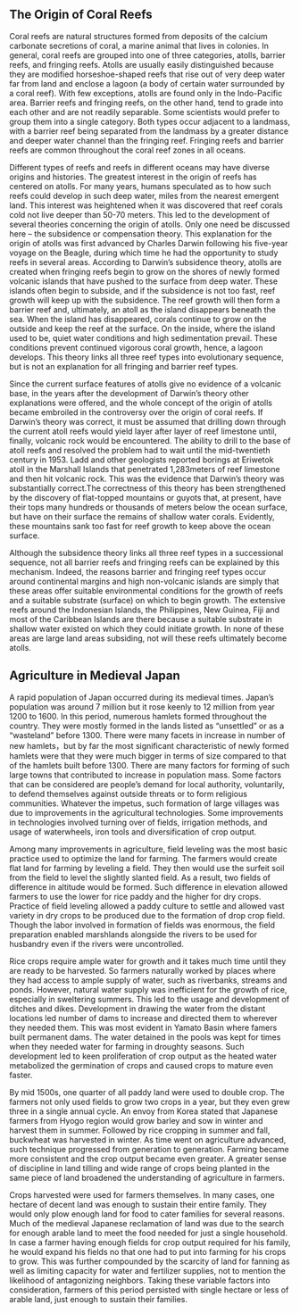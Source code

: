 ## The Origin of Coral Reefs

Coral reefs are natural structures formed from deposits of the calcium carbonate secretions of coral, a marine animal that lives in colonies. In general, coral reefs are grouped into one of three categories, atolls, barrier reefs, and fringing reefs. Atolls are usually easily distinguished because they are modified horseshoe-shaped reefs that rise out of very deep water far from land and enclose a lagoon (a body of certain water surrounded by a coral reef). With few exceptions, atolls are found only in the Indo-Pacific area. Barrier reefs and fringing reefs, on the other hand, tend to grade into each other and are not readily separable. Some scientists would prefer to group them into a single category. Both types occur adjacent to a landmass, with a barrier reef being separated from the landmass by a greater distance and deeper water channel than the fringing reef. Fringing reefs and barrier reefs are common throughout the coral reef zones in all oceans.

Different types of reefs and reefs in different oceans may have diverse origins and histories. The greatest interest in the origin of reefs has centered on atolls. For many years, humans speculated as to how such reefs could develop in such deep water, miles from the nearest emergent land. This interest was heightened when it was discovered that reef corals cold not live deeper than 50-70 meters. This led to the development of several theories concerning the origin of atolls. Only one need be discussed here – the subsidence or compensation theory. This explanation for the origin of atolls was first advanced by Charles Darwin following his five-year voyage on the Beagle, during which time he had the opportunity to study reefs in several areas. According to Darwin’s subsidence theory, atolls are created when fringing reefs begin to grow on the shores of newly formed volcanic islands that have pushed to the surface from deep water. These islands often begin to subside, and if the subsidence is not too fast, reef growth will keep up with the subsidence. The reef growth will then form a barrier reef and, ultimately, an atoll as the island disappears beneath the sea. When the island has disappeared, corals continue to grow on the outside and keep the reef at the surface. On the inside, where the island used to be, quiet water conditions and high sedimentation prevail. These conditions prevent continued vigorous coral growth, hence, a lagoon develops. This theory links all three reef types into evolutionary sequence, but is not an explanation for all fringing and barrier reef types.

Since the current surface features of atolls give no evidence of a volcanic base, in the years after the development of Darwin’s theory other explanations were offered, and the whole concept of the origin of atolls became embroiled in the controversy over the origin of coral reefs. If Darwin’s theory was correct, it must be assumed that drilling down through the current atoll reefs would yield layer after layer of reef limestone until, finally, volcanic rock would be encountered. The ability to drill to the base of atoll reefs and resolved the problem had to wait until the mid-twentieth century in 1953. Ladd and other geologists reported borings at Eriwetok atoll in the Marshall Islands that penetrated 1,283meters of reef limestone and then hit volcanic rock. This was the evidence that Darwin’s theory was substantially correct.The correctness of this theory has been strengthened by the discovery of flat-topped mountains or guyots that, at present, have their tops many hundreds or thousands of meters below the ocean surface, but have on their surface the remains of shallow water corals. Evidently, these mountains sank too fast for reef growth to keep above the ocean surface.

Although the subsidence theory links all three reef types in a successional sequence, not all barrier reefs and fringing reefs can be explained by this mechanism. Indeed, the reasons barrier and fringing reef types occur around continental margins and high non-volcanic islands are simply that these areas offer suitable environmental conditions for the growth of reefs and a suitable substrate (surface) on which to begin growth. The extensive reefs around the Indonesian Islands, the Philippines, New Guinea, Fiji and most of the Caribbean Islands are there because a suitable substrate in shallow water existed on which they could initiate growth. In none of these areas are large land areas subsiding, not will these reefs ultimately become atolls.

## Agriculture in Medieval Japan

A rapid population of Japan occurred during its medieval times. Japan’s population was around 7 million but it rose keenly to 12 million from year 1200 to 1600. In this period, numerous hamlets formed throughout the country. They were mostly formed in the lands listed as “unsettled” or as a “wasteland” before 1300. There were many facets in increase in number of new hamlets，but by far the most significant characteristic of newly formed hamlets were that they were much bigger in terms of size compared to that of the hamlets built before 1300. There are many factors for forming of such large towns that contributed to increase in population mass. Some factors that can be considered are people’s demand for local authority, voluntarily, to defend themselves against outside threats or to form religious communities. Whatever the impetus, such formation of large villages was due to improvements in the agricultural technologies. Some improvements in technologies involved turning over of fields, irrigation methods, and usage of waterwheels, iron tools and diversification of crop output.

Among many improvements in agriculture, field leveling was the most basic practice used to optimize the land for farming. The farmers would create flat land for farming by leveling a field. They then would use the surfeit soil from the field to level the slightly slanted field. As a result, two fields of difference in altitude would be formed. Such difference in elevation allowed farmers to use the lower for rice paddy and the higher for dry crops. Practice of field leveling allowed a paddy culture to settle and allowed vast variety in dry crops to be produced due to the formation of drop crop field. Though the labor involved in formation of fields was enormous, the field preparation enabled marshlands alongside the rivers to be used for husbandry even if the rivers were uncontrolled.

Rice crops require ample water for growth and it takes much time until they are ready to be harvested. So farmers naturally worked by places where they had access to ample supply of water, such as riverbanks, streams and ponds. However, natural water supply was inefficient for the growth of rice, especially in sweltering summers. This led to the usage and development of ditches and dikes. Development in drawing the water from the distant locations led number of dams to increase and directed them to wherever they needed them. This was most evident in Yamato Basin where famers built permanent dams. The water detained in the pools was kept for times when they needed water for farming in droughty seasons. Such development led to keen proliferation of crop output as the heated water metabolized the germination of crops and caused crops to mature even faster.

By mid 1500s, one quarter of all paddy land were used to double crop. The farmers not only used fields to grow two crops in a year, but they even grew three in a single annual cycle. An envoy from Korea stated that Japanese farmers from Hyogo region would grow barley and sow in winter and harvest them in summer. Followed by rice cropping in summer and fall, buckwheat was harvested in winter. As time went on agriculture advanced, such technique progressed from generation to generation. Farming became more consistent and the crop output became even greater. A greater sense of discipline in land tilling and wide range of crops being planted in the same piece of land broadened the understanding of agriculture in farmers.

Crops harvested were used for farmers themselves. In many cases, one hectare of decent land was enough to sustain their entire family. They would only plow enough land for food to cater families for several reasons. Much of the medieval Japanese reclamation of land was due to the search for enough arable land to meet the food needed for just a single household. In case a farmer having enough fields for crop output required for his family, he would expand his fields no that one had to put into farming for his crops to grow. This was further compounded by the scarcity of land for fanning as well as limiting capacity for water and fertilizer supplies, not to mention the likelihood of antagonizing neighbors. Taking these variable factors into consideration, farmers of this period persisted with single hectare or less of arable land, just enough to sustain their families.